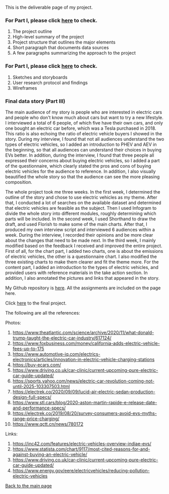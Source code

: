 This is the deliverable page of my project.

### For Part I, please click [here](https://yilunhuo.github.io/yilunhuo_portfolio/dataviz4.html) to check.
1. The project outline
2. High-level summary of the project
3. Project structure that outlines the major elements
4. Short paragraph that documents data sources
5. A few paragraphs summarizing the approach to the project


### For Part I, please click [here](https://yilunhuo.github.io/yilunhuo_portfolio/dataviz5.html) to check.
1. Sketches and storyboards
2. User research protocol and findings
3. Wireframes



### Final data story (Part III)

The main audience of my story is people who are interested in electric cars and people who don't know much about cars but want to try a new lifestyle. I interviewed a total of 6 people, of which five have their own cars, and only one bought an electric car before, which was a Tesla purchased in 2018. This ratio is also echoing the ratio of electric vehicle buyers I showed in the story. During my interview, I found that not all audiences understand the two types of electric vehicles, so I added an introduction to PHEV and AEV in the beginning, so that all audiences can understand their choices in buying EVs better. In addition, during the interview, I found that three people all expressed their concerns about buying electric vehicles, so I added a part of the questionnaire, which clearly stated the pros and cons of buying electric vehicles for the audience to reference. In addition, I also visually beautified the whole story so that the audience can see the more pleasing composition.

The whole project took me three weeks. In the first week, I determined the outline of the story and chose to use electric vehicles as my theme. After that, I conducted a lot of searches on the available dataset and determined that electric vehicles are feasible as the subject. Then I used Infogram to divide the whole story into different modules, roughly determining which parts will be included. In the second week, I used Shorthand to draw the draft, and used Florish to make some of the main charts. After that, I produced my own interview script and interviewed 6 audiences within a week. During the interview, I recorded their opinions and be more clear about the changes that need to be made next. In the third week, I mainly modified based on the feedback I received and improved the entire project. First of all, for the chart part, I added two charts, one is about the emissions of electric vehicles, the other is a questionnaire chart. I also modified the three existing charts to make them clearer and fit the theme more. For the content part, I added an introduction to the types of electric vehicles, and provided users with reference materials in the take action section. In addition, I also annotated the pictures and links that appeared in the story.

My Github repository is [here](https://yilunhuo.github.io/yilunhuo_portfolio/). All the assignments are included on the page here.

Click [here](https://preview.shorthand.com/ku2cnPZd3PEhcHDA) to the final project.


The following are all the references:

Photos:
1. https://www.theatlantic.com/science/archive/2020/11/what-donald-trump-taught-the-electric-car-industry/617124/
2. https://www.foxbusiness.com/money/california-adds-electric-vehicle-fees-up-to-175
3. https://www.automotive-iq.com/electrics-electronics/articles/innovation-in-electric-vehicle-charging-stations
4. https://buy-ecars.com/
5. https://www.driving.co.uk/car-clinic/current-upcoming-pure-electric-car-guide-updated/
6. https://sports.yahoo.com/news/electric-car-revolution-coming-not-until-2025-103307503.html
7. https://electrek.co/2020/09/09/lucid-air-electric-sedan-production-design-full-specs/
8. https://www.stl.cars/blog/2020-aston-martin-rapide-e-release-date-and-performance-specs/
9. https://electrek.co/2019/08/20/survey-consumers-avoid-evs-myths-range-price-charging/
10. https://www.qctt.cn/news/780172

Links:
1. https://inc42.com/features/electric-vehicles-overview-indiae-evs/
2. https://www.statista.com/chart/9117/most-cited-reasons-for-and-against-buying-an-electric-vehicle/
3. https://www.driving.co.uk/car-clinic/current-upcoming-pure-electric-car-guide-updated/
4. https://www.energy.gov/eere/electricvehicles/reducing-pollution-electric-vehicles


[Back to the main page](/README.md)

